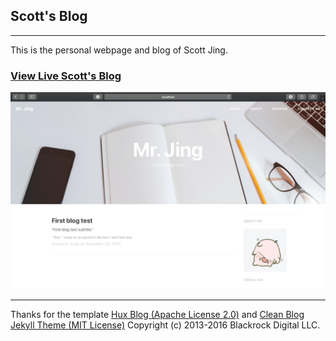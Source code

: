 ## Scott's Blog
---
This is the personal webpage and blog of Scott Jing. 
### [View Live Scott's Blog](https://scottjingtt.github.io)  

![screenshot](/img/screenshot.jpg)





-------

Thanks for the template [Hux Blog (Apache License 2.0)](https://github.com/Huxpro/huxpro.github.io.git) and   [Clean Blog Jekyll Theme (MIT License)](https://github.com/BlackrockDigital/startbootstrap-clean-blog-jekyll.git) 
Copyright (c) 2013-2016 Blackrock Digital LLC.


